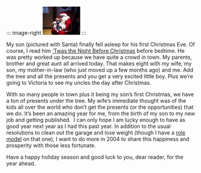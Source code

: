 ::: image-right
[![Patrick and Santa](https://raw.githubusercontent.com/devhawk/devhawk.github.io/master/images/blog/20031224-twas-the-night-before-christmas/PatrickWithSanta_thumb.JPG)](https://raw.githubusercontent.com/devhawk/devhawk.github.io/master/images/blog/20031224-twas-the-night-before-christmas/PatrickWithSanta.JPG)
:::

My son (pictured with Santa) finally fell asleep for his first Christmas
Eve. Of course, I read him [‘Twas the Night Before
Christmas](http://www.night.net/christmas/twas-the-night.html) before
bedtime. He was pretty worked up because we have quite a crowd in town.
My parents, brother and great aunt all arrived today. That makes eight
with my wife, my son, my mother-in-law (who just moved up a few months
ago) and me. Add the tree and all the presents and you get a very
excited little boy. Plus we’re going to Victoria to see my uncles the
day after Christmas.

With so many people in town plus it being my son’s first Christmas, we
have a ton of presents under the tree. My wife’s immediate thought was
of the kids all over the world who don’t get the presents (or the
opportunities) that we do. It’s been an amazing year for me, from the
birth of my son to my new job and getting published.  I can only hope I
am lucky enough to have as good year next year as I had this past year.
In addition to the usual resolutions to clean out the garage and lose
weight (though I have a [role
model](http://technovangelist.com/blogs/default.aspx?date=12/05/03) on
that one), I want to do more in 2004 to share this happiness and
prosperity with those less fortunate.

Have a happy holiday season and good luck to you, dear reader, for the
year ahead.
